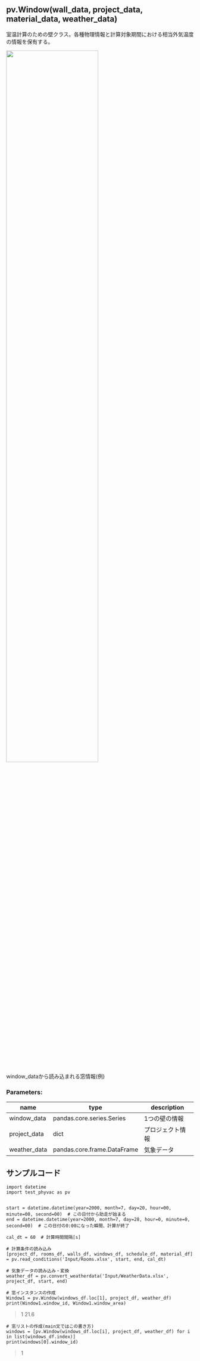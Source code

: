 ## pv.Window(wall_data, project_data, material_data, weather_data)
室温計算のための壁クラス。各種物理情報と計算対象期間における相当外気温度の情報を保有する。  
  
<img src="https://github.com/ShoheiMiyata/phyvac/assets/27459538/1479c01f-ec8e-4aa3-9aa6-5b0c16b97383.png" width=70%>  

  
window_dataから読み込まれる窓情報(例)  
### Parameters:
|  name  |  type  | description |
| ---- | ---- | ---- |
|window_data|pandas.core.series.Series|1つの壁の情報|
|project_data|dict|プロジェクト情報|
|weather_data|pandas.core.frame.DataFrame|気象データ|
  
## サンプルコード
```
import datetime
import test_phyvac as pv


start = datetime.datetime(year=2000, month=7, day=20, hour=00, minute=00, second=00)  # この日付から助走が始まる
end = datetime.datetime(year=2000, month=7, day=28, hour=0, minute=0, second=00)  # この日付の0:00になった瞬間、計算が終了

cal_dt = 60  # 計算時間間隔[s]

# 計算条件の読み込み
[project_df, rooms_df, walls_df, windows_df, schedule_df, material_df] = pv.read_conditions('Input/Rooms.xlsx', start, end, cal_dt)

# 気象データの読み込み・変換
weather_df = pv.convert_weatherdata('Input/WeatherData.xlsx', project_df, start, end)

# 窓インスタンスの作成
Window1 = pv.Window(windows_df.loc[1], project_df, weather_df)
print(Window1.window_id, Window1.window_area)
```
> 1 21.6
```
# 窓リストの作成(main文ではこの書き方)
windows = [pv.Window(windows_df.loc[i], project_df, weather_df) for i in list(windows_df.index)]
print(windows[0].window_id)
```
> 1


